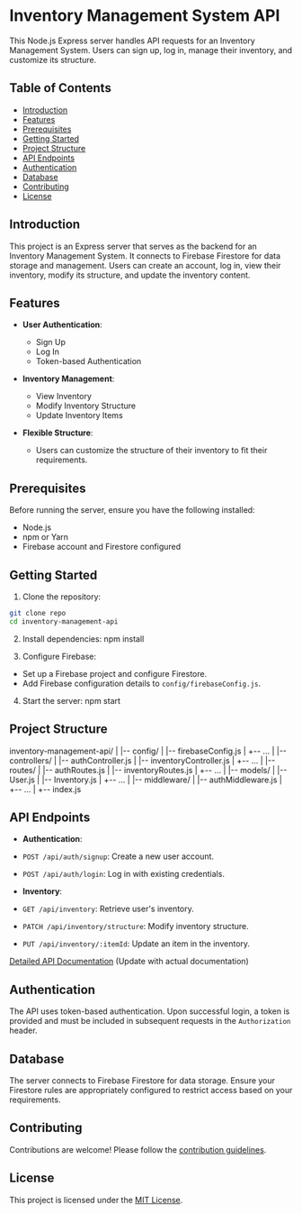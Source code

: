 # Inventory Management System API

This Node.js Express server handles API requests for an Inventory Management System. Users can sign up, log in, manage their inventory, and customize its structure.

## Table of Contents

- [Introduction](#introduction)
- [Features](#features)
- [Prerequisites](#prerequisites)
- [Getting Started](#getting-started)
- [Project Structure](#project-structure)
- [API Endpoints](#api-endpoints)
- [Authentication](#authentication)
- [Database](#database)
- [Contributing](#contributing)
- [License](#license)


## Introduction

This project is an Express server that serves as the backend for an Inventory Management System. It connects to Firebase Firestore for data storage and management. Users can create an account, log in, view their inventory, modify its structure, and update the inventory content.

## Features

- **User Authentication**:
  - Sign Up
  - Log In
  - Token-based Authentication

- **Inventory Management**:
  - View Inventory
  - Modify Inventory Structure
  - Update Inventory Items

- **Flexible Structure**:
  - Users can customize the structure of their inventory to fit their requirements.

## Prerequisites

Before running the server, ensure you have the following installed:

- Node.js
- npm or Yarn
- Firebase account and Firestore configured

## Getting Started

1. Clone the repository:
```bash
git clone repo
cd inventory-management-api
```


2. Install dependencies:
npm install



3. Configure Firebase:
- Set up a Firebase project and configure Firestore.
- Add Firebase configuration details to `config/firebaseConfig.js`.

4. Start the server:
npm start

## Project Structure

inventory-management-api/
|
|-- config/
|   |-- firebaseConfig.js
|   +-- ...
|
|-- controllers/
|   |-- authController.js
|   |-- inventoryController.js
|   +-- ...
|
|-- routes/
|   |-- authRoutes.js
|   |-- inventoryRoutes.js
|   +-- ...
|
|-- models/
|   |-- User.js
|   |-- Inventory.js
|   +-- ...
|
|-- middleware/
|   |-- authMiddleware.js
|   +-- ...
|
+-- index.js

## API Endpoints

- **Authentication**:
- `POST /api/auth/signup`: Create a new user account.
- `POST /api/auth/login`: Log in with existing credentials.

- **Inventory**:
- `GET /api/inventory`: Retrieve user's inventory.
- `PATCH /api/inventory/structure`: Modify inventory structure.
- `PUT /api/inventory/:itemId`: Update an item in the inventory.

[Detailed API Documentation](#) (Update with actual documentation)

## Authentication

The API uses token-based authentication. Upon successful login, a token is provided and must be included in subsequent requests in the `Authorization` header.

## Database

The server connects to Firebase Firestore for data storage. Ensure your Firestore rules are appropriately configured to restrict access based on your requirements.

## Contributing

Contributions are welcome! Please follow the [contribution guidelines](CONTRIBUTING.md).

## License

This project is licensed under the [MIT License](LICENSE).
